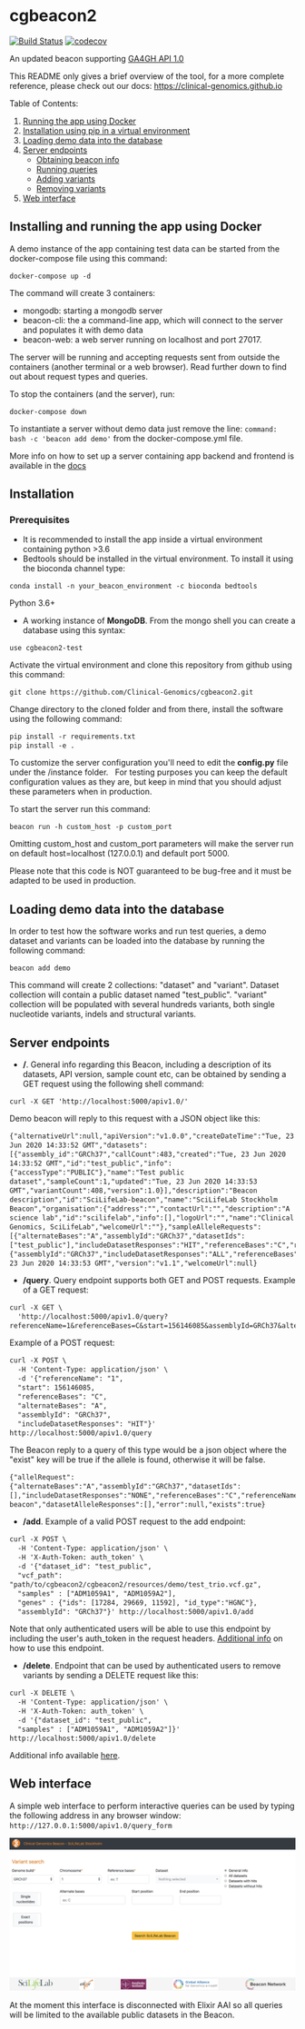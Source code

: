 # cgbeacon2

[![Build Status](https://travis-ci.com/Clinical-Genomics/cgbeacon2.svg?branch=master)](https://travis-ci.com/Clinical-Genomics/cgbeacon2)
[![codecov](https://codecov.io/gh/Clinical-Genomics/cgbeacon2/branch/master/graph/badge.svg?token=C7JSM0UKCQ)](https://codecov.io/gh/Clinical-Genomics/cgbeacon2)

An updated beacon supporting [ GA4GH API 1.0 ][ga4gh_api1]

This README only gives a brief overview of the tool, for a more complete reference, please check out our docs: https://clinical-genomics.github.io

Table of Contents:
1. [ Running the app using Docker ](#docker)
2. [ Installation using pip in a virtual environment](#installation)
3. [ Loading demo data into the database ](#Loading)
4. [ Server endpoints ](#endpoints)
    - [ Obtaining beacon info ](#info)
    - [ Running queries ](#query)
    - [ Adding variants ](#add)
    - [ Removing variants ](#delete)
5. [ Web interface ](#webform)


<a name="docker"></a>
## Installing and running the app using Docker

A demo instance of the app containing test data can be started from the docker-compose file using this command:
```
docker-compose up -d
```
The command will create 3 containers:
- mongodb: starting a mongodb server
- beacon-cli: the a command-line app, which will connect to the server and populates it with demo data
- beacon-web: a web server running on localhost and port 27017.

The server will be running and accepting requests sent from outside the containers (another terminal or a web browser). Read further down to find out about request types and queries.

To stop the containers (and the server), run:
```
docker-compose down
```

To instantiate a server without demo data just remove the line:
`command: bash -c 'beacon add demo'`
from the docker-compose.yml file.

More info on how to set up a server containing app backend and frontend is available in the [docs](https://clinical-genomics.github.io/cgbeacon2)

<a name="installation"></a>
## Installation

### Prerequisites
- It is recommended to install the app inside a virtual environment containing python >3.6
- Bedtools should be installed in the virtual environment. To install it using the bioconda channel type:
```
conda install -n your_beacon_environment -c bioconda bedtools
```
Python 3.6+
- A working instance of **MongoDB**. From the mongo shell you can create a database using this syntax:
```
use cgbeacon2-test
```

Activate the virtual environment and clone this repository from github using this command:
```
git clone https://github.com/Clinical-Genomics/cgbeacon2.git
```

Change directory to the cloned folder and from there, install the software using the following command:
```
pip install -r requirements.txt
pip install -e .
```

To customize the server configuration you'll need to edit the **config.py** file under the /instance folder. &nbsp;
For testing purposes you can keep the default configuration values as they are, but keep in mind that you should adjust these parameters when in production.

To start the server run this command:
```
beacon run -h custom_host -p custom_port
```
Omitting custom_host and custom_port parameters will make the server run on default host=localhost (127.0.0.1) and default port 5000.

Please note that this code is NOT guaranteed to be bug-free and it must be adapted to be used in production.

<a name="loading"></a>
## Loading demo data into the database
In order to test how the software works and run test queries, a demo dataset and variants can be loaded into the database by running the following command:
```
beacon add demo
```
This command will create 2 collections: "dataset" and "variant". Dataset collection will contain a public dataset named "test_public". "variant" collection will be populated with several hundreds variants, both single nucleotide variants, indels and structural variants.

<a name="endpoints"></a>
## Server endpoints

<a name="info"></a>
- **/**.
General info regarding this Beacon, including a description of its datasets, API version, sample count etc, can be obtained by sending a GET request using the following shell command:
```
curl -X GET 'http://localhost:5000/apiv1.0/'
```

Demo beacon will reply to this request with a JSON object like this:
```
{"alternativeUrl":null,"apiVersion":"v1.0.0","createDateTime":"Tue, 23 Jun 2020 14:33:52 GMT","datasets":[{"assembly_id":"GRCh37","callCount":483,"created":"Tue, 23 Jun 2020 14:33:52 GMT","id":"test_public","info":{"accessType":"PUBLIC"},"name":"Test public dataset","sampleCount":1,"updated":"Tue, 23 Jun 2020 14:33:53 GMT","variantCount":408,"version":1.0}],"description":"Beacon description","id":"SciLifeLab-beacon","name":"SciLifeLab Stockholm Beacon","organisation":{"address":"","contactUrl":"","description":"A science lab","id":"scilifelab","info":[],"logoUrl":"","name":"Clinical Genomics, SciLifeLab","welcomeUrl":""},"sampleAlleleRequests":[{"alternateBases":"A","assemblyId":"GRCh37","datasetIds":["test_public"],"includeDatasetResponses":"HIT","referenceBases":"C","referenceName":"1","start":156146085},{"assemblyId":"GRCh37","includeDatasetResponses":"ALL","referenceBases":"C","referenceName":"20","start":54963148,"variantType":"DUP"}],"updateDateTime":"Tue, 23 Jun 2020 14:33:53 GMT","version":"v1.1","welcomeUrl":null}
```

<a name="query"></a>
- **/query**.
Query endpoint supports both GET and POST requests.
Example of a GET request:
```
curl -X GET \
  'http://localhost:5000/apiv1.0/query?referenceName=1&referenceBases=C&start=156146085&assemblyId=GRCh37&alternateBases=A'
```

Example of a POST request:
```
curl -X POST \
  -H 'Content-Type: application/json' \
  -d '{"referenceName": "1",
  "start": 156146085,
  "referenceBases": "C",
  "alternateBases": "A",
  "assemblyId": "GRCh37",
  "includeDatasetResponses": "HIT"}' http://localhost:5000/apiv1.0/query
```

The Beacon reply to a query of this type would be a json object where the "exist" key will be true if the allele is found, otherwise it will be false.
```
{"allelRequest":{"alternateBases":"A","assemblyId":"GRCh37","datasetIds":[],"includeDatasetResponses":"NONE","referenceBases":"C","referenceName":"1","start":"156146085"},"apiVersion":"1.0.0","beaconId":"SciLifeLab-beacon","datasetAlleleResponses":[],"error":null,"exists":true}
```

<a name="add"></a>
- **/add**.
Example of a valid POST request to the add endpoint:
```
curl -X POST \
  -H 'Content-Type: application/json' \
  -H 'X-Auth-Token: auth_token' \
  -d '{"dataset_id": "test_public",
  "vcf_path": "path/to/cgbeacon2/cgbeacon2/resources/demo/test_trio.vcf.gz",
  "samples" : ["ADM1059A1", "ADM1059A2"],
  "genes" : {"ids": [17284, 29669, 11592], "id_type":"HGNC"},
  "assemblyId": "GRCh37"}' http://localhost:5000/apiv1.0/add
```
Note that only authenticated users will be able to use this endpoint by including the user's auth_token in the request headers. [Additional info](https://clinical-genomics.github.io/cgbeacon2/loading/) on how to use this endpoint.

<a name="delete"></a>
- **/delete**.
Endpoint that can be used by authenticated users to remove variants by sending a DELETE request like this:
```
curl -X DELETE \
  -H 'Content-Type: application/json' \
  -H 'X-Auth-Token: auth_token' \
  -d '{"dataset_id": "test_public",
  "samples" : ["ADM1059A1", "ADM1059A2"]}' http://localhost:5000/apiv1.0/delete
```
Additional info available [here](https://clinical-genomics.github.io/cgbeacon2/removing/).


<a name="webform"></a>
## Web interface
A simple web interface to perform interactive queries can be used by typing the following address in any browser window: `http://127.0.0.1:5000/apiv1.0/query_form`

![Interface picture](docs/pics/beacon2_interface.jpg)

At the moment this interface is disconnected with Elixir AAI so all queries will be limited to the available public datasets in the Beacon.

[ga4gh_api1]: https://github.com/ga4gh-beacon/specification/blob/develop/beacon.md

